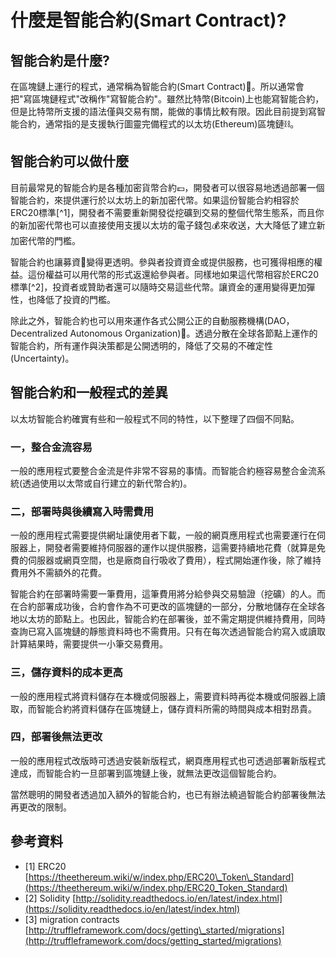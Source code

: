 # 什麼是智能合約\(Smart Contract\)?

## 智能合約是什麼?

在區塊鏈上運行的程式，通常稱為智能合約\(Smart Contract\)📒。所以通常會把"寫區塊鏈程式"改稱作"寫智能合約"。雖然比特幣\(Bitcoin\)上也能寫智能合約，但是比特幣所支援的語法僅與交易有關，能做的事情比較有限。因此目前提到寫智能合約，通常指的是支援執行圖靈完備程式的以太坊\(Ethereum\)區塊鏈⛓。

## 智能合約可以做什麼

目前最常見的智能合約是各種加密貨幣合約💷，開發者可以很容易地透過部署一個智能合約，來提供運行於以太坊上的新加密代幣。如果這份智能合約相容於ERC20標準[^1]，開發者不需要重新開發從挖礦到交易的整個代幣生態系，而且你的新加密代幣也可以直接使用支援以太坊的電子錢包💰來收送，大大降低了建立新加密代幣的門檻。

智能合約也讓募資💸變得更透明。參與者投資資金或提供服務，也可獲得相應的權益。這份權益可以用代幣的形式返還給參與者。同樣地如果這代幣相容於ERC20標準[^2]，投資者或贊助者還可以隨時交易這些代幣。讓資金的運用變得更加彈性，也降低了投資的門檻。

除此之外，智能合約也可以用來運作各式公開公正的自動服務機構\(DAO，Decentralized Autonomous Organization\)🏦。透過分散在全球各節點上運作的智能合約，所有運作與決策都是公開透明的，降低了交易的不確定性\(Uncertainty\)。

## 智能合約和一般程式的差異

以太坊智能合約確實有些和一般程式不同的特性，以下整理了四個不同點。

### 一，整合金流容易

一般的應用程式要整合金流是件非常不容易的事情。而智能合約極容易整合金流系統\(透過使用以太幣或自行建立的新代幣合約\)。

### 二，部署時與後續寫入時需費用

一般的應用程式需要提供網址讓使用者下載，一般的網頁應用程式也需要運行在伺服器上，開發者需要維持伺服器的運作以提供服務，這需要持續地花費（就算是免費的伺服器或網頁空間，也是廠商自行吸收了費用），程式開始運作後，除了維持費用外不需額外的花費。

智能合約在部署時需要一筆費用，這筆費用將分給參與交易驗證（挖礦）的人。而在合約部署成功後，合約會作為不可更改的區塊鏈的一部分，分散地儲存在全球各地以太坊的節點上。也因此，智能合約在部署後，並不需定期提供維持費用，同時查詢已寫入區塊鏈的靜態資料時也不需費用。只有在每次透過智能合約寫入或讀取計算結果時，需要提供一小筆交易費用。

### 三，儲存資料的成本更高

一般的應用程式將資料儲存在本機或伺服器上，需要資料時再從本機或伺服器上讀取，而智能合約將資料儲存在區塊鏈上，儲存資料所需的時間與成本相對昂貴。

### 四，部署後無法更改

一般的應用程式改版時可透過安裝新版程式，網頁應用程式也可透過部署新版程式達成，而智能合約一旦部署到區塊鏈上後，就無法更改這個智能合約。

當然聰明的開發者透過加入額外的智能合約，也已有辦法繞過智能合約部署後無法再更改的限制。

## 參考資料

* [1] ERC20  [https://theethereum.wiki/w/index.php/ERC20\_Token\_Standard](https://theethereum.wiki/w/index.php/ERC20_Token_Standard)
* [2] Solidity [http://solidity.readthedocs.io/en/latest/index.html](https://solidity.readthedocs.io/en/latest/index.html)
* [3] migration contracts [http://truffleframework.com/docs/getting\_started/migrations](http://truffleframework.com/docs/getting_started/migrations)
